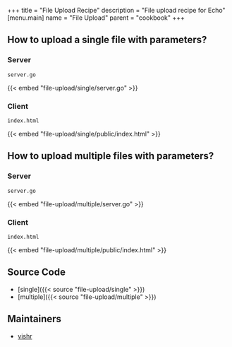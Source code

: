 +++
title = "File Upload Recipe"
description = "File upload recipe for Echo"
[menu.main]
  name = "File Upload"
  parent = "cookbook"
+++

## How to upload a single file with parameters?

### Server

`server.go`

{{< embed "file-upload/single/server.go" >}}

### Client

`index.html`

{{< embed "file-upload/single/public/index.html" >}}

## How to upload multiple files with parameters?

### Server

`server.go`

{{< embed "file-upload/multiple/server.go" >}}

### Client

`index.html`

{{< embed "file-upload/multiple/public/index.html" >}}

## Source Code

- [single]({{< source "file-upload/single" >}})
- [multiple]({{< source "file-upload/multiple" >}})

## Maintainers

- [vishr](https://github.com/vishr)
